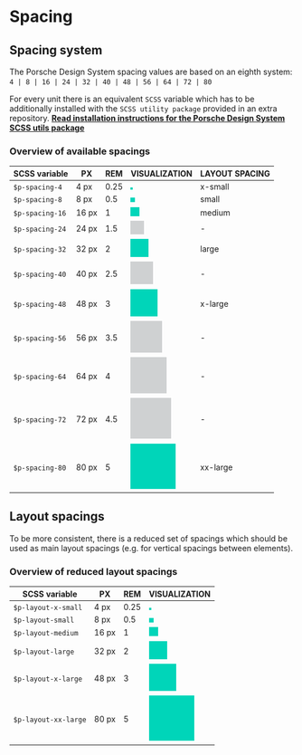 # Spacing

<TableOfContents></TableOfContents>

## Spacing system

The Porsche Design System spacing values are based on an eighth system:  
`4 | 8 | 16 | 24 | 32 | 40 | 48 | 56 | 64 | 72 | 80`

For every unit there is an equivalent `SCSS` variable which has to be additionally installed with the
`SCSS utility package` provided in an extra repository.
**[Read installation instructions for the Porsche Design System SCSS utils package](utilities/introduction)**

### Overview of available spacings

| SCSS variable   | PX    | REM  | VISUALIZATION                        | LAYOUT SPACING |
| --------------- | ----- | ---- | ------------------------------------ | -------------- |
| `$p-spacing-4`  | 4 px  | 0.25 | ![spacing 4](assets/spacing-4.png)   | x-small        |
| `$p-spacing-8`  | 8 px  | 0.5  | ![spacing 8](assets/spacing-8.png)   | small          |
| `$p-spacing-16` | 16 px | 1    | ![spacing 16](assets/spacing-16.png) | medium         |
| `$p-spacing-24` | 24 px | 1.5  | ![spacing 24](assets/spacing-24.png) | -              |
| `$p-spacing-32` | 32 px | 2    | ![spacing 32](assets/spacing-32.png) | large          |
| `$p-spacing-40` | 40 px | 2.5  | ![spacing 40](assets/spacing-40.png) | -              |
| `$p-spacing-48` | 48 px | 3    | ![spacing 48](assets/spacing-48.png) | x-large        |
| `$p-spacing-56` | 56 px | 3.5  | ![spacing 56](assets/spacing-56.png) | -              |
| `$p-spacing-64` | 64 px | 4    | ![spacing 64](assets/spacing-64.png) | -              |
| `$p-spacing-72` | 72 px | 4.5  | ![spacing 72](assets/spacing-72.png) | -              |
| `$p-spacing-80` | 80 px | 5    | ![spacing 80](assets/spacing-80.png) | xx-large       |

## Layout spacings

To be more consistent, there is a reduced set of spacings which should be used as main layout spacings (e.g. for
vertical spacings between elements).

### Overview of reduced layout spacings

| SCSS variable        | PX    | REM  | VISUALIZATION                         |
| -------------------- | ----- | ---- | ------------------------------------- |
| `$p-layout-x-small`  | 4 px  | 0.25 | ![spacing xs](assets/spacing-4.png)   |
| `$p-layout-small`    | 8 px  | 0.5  | ![spacing s](assets/spacing-8.png)    |
| `$p-layout-medium`   | 16 px | 1    | ![spacing m](assets/spacing-16.png)   |
| `$p-layout-large`    | 32 px | 2    | ![spacing l](assets/spacing-32.png)   |
| `$p-layout-x-large`  | 48 px | 3    | ![spacing xl](assets/spacing-48.png)  |
| `$p-layout-xx-large` | 80 px | 5    | ![spacing xxl](assets/spacing-80.png) |
